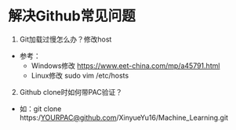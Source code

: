 # 解决Github常见问题

1. Git加载过慢怎么办？修改host
- 参考：
    - Windows修改 https://www.eet-china.com/mp/a45791.html
    - Linux修改 sudo vim /etc/hosts

2. Github clone时如何带PAC验证？
- 如：git clone https:/YOURPAC@github.com/XinyueYu16/Machine_Learning.git